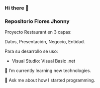 ### Hi there 👋
### Repositorio Flores Jhonny

Proyecto Restaurant en 3 capas: 

Datos, Presentación, Negocio, Entidad.

Para su desarrollo se uso:

- Visual Studio: Visual Basic .net

🌱 I’m currently learning new technologies.

💬 Ask me about how I started programming.

